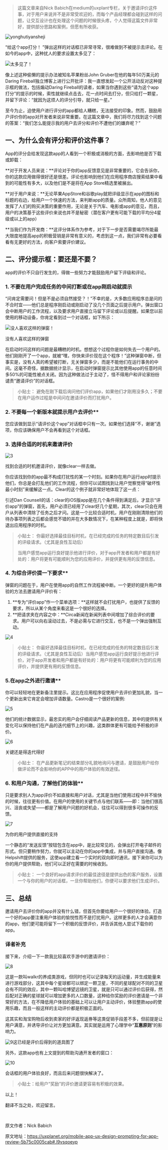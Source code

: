 > 这篇文章来自Nick Babich在medium的uxplant专栏，关于邀请评价这件事，对于用户来说并不是非常受欢迎的，而每个产品经理都会碰到这样的问题，让交互设计也在处理这个问题的时候很头疼，个人觉得这篇文件非常好，提供部分思路和案例，但愿有所收获。

![yonghutiyansheji](http://image.woshipm.com/wp-files/2016/12/ypbp48VeebaoMI3s1CDi.png)

“给这个app打分！ ”弹出这样的对话框已非常寻常，很难做到不被提示去评论。在如今的app中，这种扰人的要求设置太多见了：

![太多见了！](http://image.woshipm.com/wp-files/2016/12/fnHwIbLlH98fHc2RyrMX.png)

像上述这种偷懒的提示办法被知名苹果粉丝John Gruber在他的每年50万美元的Daring Fireball独立博客上进行公开批评：我一直想发起一个公开活动反对这种提示框的做法，包括煽动Daring Fireball的读者，如果当你遇到这些“请为这个app打分”的提示的时候，索性就继续点击去，花一点时间去打分，但只给打一颗星，并留下评论：“就因为这烦人的评分引导，就只给一星。”

至今为止，迫使用户进行评分的app都给人糟糕，无法接受的印象。然而，鼓励用户评价你的app对开发者来说非常重要。在这篇文章中，我们将尽力找到这个问题的答案：“我们怎么能提示我的用户去评分和评价不遭他们的嫌弃呢？”



## 一、为什么会有评分和评价这件事？

App的评分会给发现这款app的人看到一个积极或消极的方面，去影响他是否下载或卸载：

**对于开发人员来说：**评论对于你的app反馈意见是非常重要的，它会告诉你，你的这款应用做得很好还是很差。评论也影响到他们在应用程序商店搜索结果中看到的可能性有多大，以及他们是不是将在App Store精选里被展出。

**对于用户来说：**无论苹果AppStore和谷歌play就把评级显示在app的图标和标题的右边，给用户一个快速的方法，来判断app的质量。众所周知，他人的意见发挥了人们的购买决策的重要作用，无论是关于汽车、电影或app的意见，而且，用户的决策基于这些评价来说也并不是秘密（潜在客户更有可能下载的平均分4星级或以上的app）

**当我们作为开发商：**这评分体系作为参考，对于下一步是否需要竭尽所能最大限度地提高app的积极营销是非常有意义的，考虑到这一点，我们非常有必要看看有无更好的方法，向客户索要评价建议。



## 二、评分提示框：要还是不要？

app的评价不只自行发生的，得做一些努力才能鼓励用户留下评级和评论。

### **1. 不要在用户完成任务的中间打断或在app刚启动就提示**

“问肯定需要问！但是不是必须自然接受？！”不幸的是，大多数应用程序总是问的不合时宜——他们总是程序刚启动或刚启动了没几个页面之后提示用户。弹出窗口会中断用户的工作流程，以及要求用户直接立马留下评论或以后提醒。如果您以前使用的移动设备，你肯定看到过一个对话框，如下所示：

![没人喜欢这样的弹窗！](http://image.woshipm.com/wp-files/2016/12/B0Bz5KvnWJLGY6tNdQG1.jpeg)

没有人喜欢这样的弹窗

在启动时问这样的问题是最糟糕的时机。想想这个过程你是如何失去一个用户的。他们刚刚开了一个app，就被“嘿，你快来评价现在这个程序！”这种弹窗中断，但事实是，没有人真的希望被打断，无关弹窗多少，而是不能他们在运行事务的中间。这毫不奇怪，据数据统计显示，在启动时弹窗提示比其他使用app的任意时间多50%的可能性被点关闭。因为这种做法过于主动了，怪不得用户和评论家纷纷谴责“邀请评价”的对话框。

> 小贴士：
> 避免在刚下载后询问他们评价app，如果他们才刚用没多久；不要在用户运作过程是中间问在邀请评价而打扰用户。



### 2. 不要每一个新版本就提示用户去评价**

您应该做到显示“请评价这个app”对话框中只有一次。如果他们选择“不，谢谢”选项，你应该确保用户不会再看到这个对话框。

### **3. 选择合适的时机来邀请评价**

![3](http://image.woshipm.com/wp-files/2016/12/921yrL8XO2ZiCVlcS8mu.png)

找到合适的时机邀请评价，就像clear一样去做。

你应该找到你的app最不构成打扰性的某一个时刻。如果你在用户运行app时提示他们，你总是会打乱他们的工作流程，但你可以试图找到让用户觉察觉得“破坏性最小时刻”来缓解这一点。Clear的这个例子就非常好地体现了这一点：

引述Dan Counsell的话：clear的iOS版app是在几个条件得到满足后，才显示“评价app”的弹窗，首先，用户必须已经用了clear好几个星期，其次，clear只会在用户从列表中清除了任务之后才问。这是一个比较合适时机，用户在刚刚清除他们的待办事项列表之后都会感觉不错的并在大多数情况下，在某种程度上就是，即将快退出应用程序的时机。

> 小贴士：
> 你最好选择最佳目标时机，在已经完成的任务的特定数目后引发的评级请求。（尤其是良性互动后）
>
> 当用户感觉app运行良好提示他进行评价，对于app开发者和用户都是有好处的：用户将更有可能顺利为您的应用评价，并提供更有用的反馈信息。



### 4. 为综合评价提一下要求**

弹窗的问题在于，用户在使用app的自然工作流程被中断。一个更好的提升用户体验的方法去邀请用户评价有：

1. **专为“评价app”作一个菜单选项：**这样就不会打扰用户，也提供了反馈的要求，所以从某个角度来看这是一个很好的选择。
2. **把请求夹在内容之中：**Circa新闻在新闻列表中间增加了综合评价的要求。用户可以向右滚动过去，不是必需与它进行交互，也不是一个弹出强制互动。

![4](http://image.woshipm.com/wp-files/2016/12/ydTuX7pVCnm2u6d6GZPr.png)

> 小贴士：
> 你最好选择最佳目标时机，在已经完成的任务的特定数目后引发的评级请求。（尤其是良性互动后）当用户感觉app运行良好提示他进行评价，对于app开发者和用户都是有好处的：用户将更有可能顺利为您的应用评价，并提供更有用的反馈信息。



### 5.在app之外进行邀请**

你可以轻轻地在更新备注里提示。这比在应用程序促使用户去评价更加礼貌，当一个更新出来它肯定会增加评语数量。Castro是一个很好的案例:

![5](http://image.woshipm.com/wp-files/2016/12/0iBBMRoArc6Bf8MY4ZFl.png)

他们的统计数据显示，最忠实的用户会仔细阅读产品更新的信息，其中的提供有关变化可以保持他们在产品的迭代细节上的兴趣，这类群体更有可能给予积极的评价。

![6](http://image.woshipm.com/wp-files/2016/12/q4ZF45j9UlWkxvwYG8x1.png)

关键还是得迭代得好

> 小贴士：
> 在产品更新笔记的结束部分礼貌地询问与邀请，是鼓励用户给你做评论而不会影响你的APP中的用户体验的有效途径。



### 6. 和用户沟通，了解他们的体验**

只是要求别人为app评价不如直接和用户对话，尤其是当他们使用过程中并不愉快的时候，往往更有价值。在用户的使用的关键节点与他们联系——即：当他们很高兴、沮丧或失望——都是了解用户问题的好机会，往往可以得到很多可操作的反馈。

![7](http://image.woshipm.com/wp-files/2016/12/HwHvkuTcj1UjVkDRy2W6.png)

为你的用户提供直接的支持

一个静态的“发送反馈”按钮包含在app中，是比较常见的，会弹出打开电子邮件的形式。但只要稍作努力，你就可以主动在你的app中集成，并与用户直接沟通。像Helpshift提供的服务，这使app建立看一个实时的双向即时通讯，接下来你可以为你的用户提供帮助，他们可以正好在需要的时候收到。

> 小贴士：
> 一个良好的app请求评价的最佳途径是提供出色的客户服务，设置一个与你的用户的对话框，一旦你帮助他们，你便可以要求他们生成评价。



## 三、总结

邀请用户去评价你的app并没有什么错，但首先你要给用户一个很好的体验。打造一个好的app要注重用户体验的愉悦性而不是打扰用户。这样更多的人才会满意你的app，他们更可能将留下一个积极的反馈评价，并告诉其他人尝试下载你的app。

### **译者补充**

接下来，介绍一下一款我比较喜欢手游中的邀请评价：

![8](http://image.woshipm.com/wp-files/2016/12/r5Y2Q569h2sp2NaJXliG.jpg)

这是一款叫walkr的养成类游戏，但同时也可以记录每天的运动量，并生成能量来进行游戏部分，这其中每个星球都可以绑定一颗卫星，不同的星球配对不同的卫星会有不同的效应，其中一颗叫哈博望远镜的卫星，就是只可以通过评价后获得，然后配对正确的星球就可以增加更多的人口数量，这种给你奖励的评价邀请是一个非常好的方法，在不降低用户体验的基础上可以让用户主动评价，体验整款app的使用乐趣，而且一般这样的主动评价都是积极正面的。

这其实和淘宝购物后收到卖家的好评返现返券等这类促销手段差不多，但前提是让用户满意，并诱导评价让对方更加满意。其实就是运用了心理学中“**互惠原则**”的影响力。

![9](http://image.woshipm.com/wp-files/2016/12/qzUrmh3fGp0JvXqMtavr.jpg)这已经是评价后得到的道具图了

另外，这款app也有上文提到的帮助沟通开发者的窗口：

![10](http://image.woshipm.com/wp-files/2016/12/tfth6CbpE9CxZaTw54KS.jpg)

会话框的用户体验良好，而且后来问题很快解决了。

> 小贴士：给用户“奖励”的评价邀请更容易有积极的效果。

以上！

翻译不当之处，欢迎留言。

 

原文作者：Nick Babich

原文地址：https://uxplanet.org/mobile-app-ux-design-prompting-for-app-review-5b75c0005cab#.l9vsqoeyp